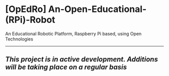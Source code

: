 # [OpEdRo] An-Open-Educational-(RPi)-Robot
An Educational Robotic Platform, Raspberry Pi based, using Open Technologies

---
*This project is in active development. Additions will be taking place on a regular basis*
---



